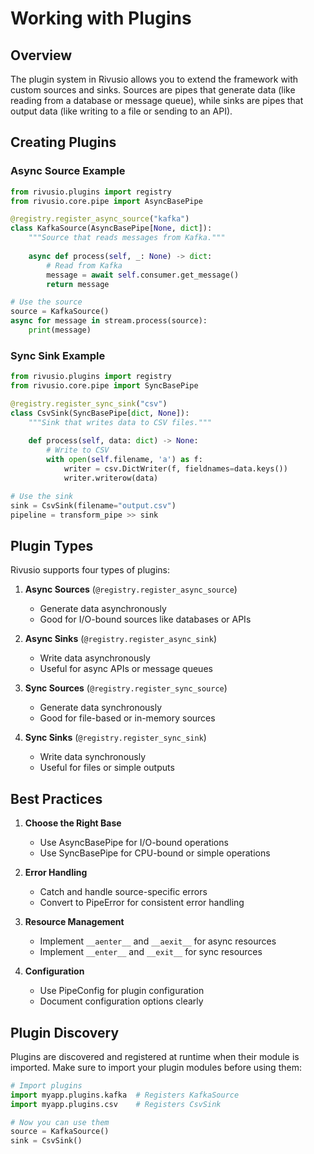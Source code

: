 # Working with Plugins

## Overview

The plugin system in Rivusio allows you to extend the framework with custom sources and sinks. Sources are pipes that generate data (like reading from a database or message queue), while sinks are pipes that output data (like writing to a file or sending to an API).

## Creating Plugins

### Async Source Example

```python
from rivusio.plugins import registry
from rivusio.core.pipe import AsyncBasePipe

@registry.register_async_source("kafka")
class KafkaSource(AsyncBasePipe[None, dict]):
    """Source that reads messages from Kafka."""
    
    async def process(self, _: None) -> dict:
        # Read from Kafka
        message = await self.consumer.get_message()
        return message

# Use the source
source = KafkaSource()
async for message in stream.process(source):
    print(message)
```

### Sync Sink Example

```python
from rivusio.plugins import registry
from rivusio.core.pipe import SyncBasePipe

@registry.register_sync_sink("csv")
class CsvSink(SyncBasePipe[dict, None]):
    """Sink that writes data to CSV files."""
    
    def process(self, data: dict) -> None:
        # Write to CSV
        with open(self.filename, 'a') as f:
            writer = csv.DictWriter(f, fieldnames=data.keys())
            writer.writerow(data)

# Use the sink
sink = CsvSink(filename="output.csv")
pipeline = transform_pipe >> sink
```

## Plugin Types

Rivusio supports four types of plugins:

1. **Async Sources** (`@registry.register_async_source`)
   - Generate data asynchronously
   - Good for I/O-bound sources like databases or APIs

2. **Async Sinks** (`@registry.register_async_sink`)
   - Write data asynchronously
   - Useful for async APIs or message queues

3. **Sync Sources** (`@registry.register_sync_source`)
   - Generate data synchronously
   - Good for file-based or in-memory sources

4. **Sync Sinks** (`@registry.register_sync_sink`)
   - Write data synchronously
   - Useful for files or simple outputs

## Best Practices

1. **Choose the Right Base**
   - Use AsyncBasePipe for I/O-bound operations
   - Use SyncBasePipe for CPU-bound or simple operations

2. **Error Handling**
   - Catch and handle source-specific errors
   - Convert to PipeError for consistent error handling

3. **Resource Management**
   - Implement `__aenter__` and `__aexit__` for async resources
   - Implement `__enter__` and `__exit__` for sync resources

4. **Configuration**
   - Use PipeConfig for plugin configuration
   - Document configuration options clearly

## Plugin Discovery

Plugins are discovered and registered at runtime when their module is imported. Make sure to import your plugin modules before using them:

```python
# Import plugins
import myapp.plugins.kafka  # Registers KafkaSource
import myapp.plugins.csv    # Registers CsvSink

# Now you can use them
source = KafkaSource()
sink = CsvSink()
```
